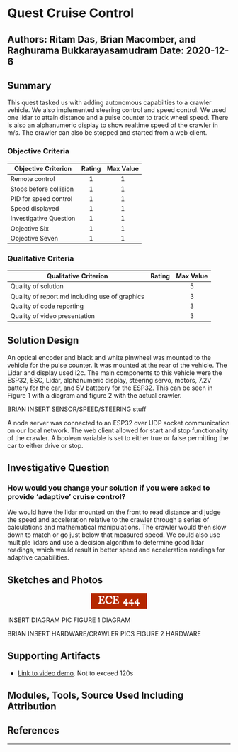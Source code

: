 # Quest Cruise Control
Authors: Ritam Das, Brian Macomber, and Raghurama Bukkarayasamudram
Date: 2020-12-6
-----

## Summary

This quest tasked us with adding autonomous capabilties to a crawler vehicle. We also implemented steering control and speed control. We used one lidar to attain distance and a pulse counter to track wheel speed. There is also an alphanumeric display to show realtime speed of the crawler in m/s. The crawler can also be stopped and started from a web client.

### Objective Criteria

| Objective Criterion       | Rating | Max Value| 
|---------------------------------------------|:-----------:|:---------:|
| Remote control            |    1   |  1     | 
| Stops before collision    |    1   |  1     | 
| PID for speed control     |    1   |  1     | 
| Speed displayed           |    1   |  1     | 
| Investigative Question    |    1   |  1     | 
| Objective Six             |    1   |  1     | 
| Objective Seven           |    1   |  1     | 


### Qualitative Criteria

| Qualitative Criterion | Rating | Max Value  | 
|---------------------------------------------|:-----------:|:---------:|
| Quality of solution |  |  5     | 
| Quality of report.md including use of graphics |  |  3     | 
| Quality of code reporting |  |  3     | 
| Quality of video presentation |  |  3     | 


## Solution Design
An optical encoder and black and white pinwheel was mounted to the vehicle for the pulse counter. It was mounted at the rear of the vehicle. The Lidar and display used i2c. The main components to this vehicle were the ESP32, ESC, Lidar, alphanumeric display, steering servo, motors, 7.2V battery for the car, and 5V batteery for the ESP32. This can be seen in Figure 1 with a diagram and figure 2 with the actual crawler.  

BRIAN INSERT SENSOR/SPEED/STEERING stuff

A node server was connected to an ESP32 over UDP socket communication on our local network. The web client allowed for start and stop functionality of the crawler. A boolean variable is set to either true or false permitting the car to either drive or stop.

## Investigative Question
### How would you change your solution if you were asked to provide ‘adaptive’ cruise control?
We would have the lidar mounted on the front to read distance and judge the speed and acceleration relative to the crawler through a series of calculations and mathematical manipulations. The crawler would then slow down to match or go just below that measured speed. We could also use multiple lidars and use a decision algorithm to determine good lidar readings, which would result in better speed and acceleration readings for adaptive capabilities. 

## Sketches and Photos
<center><img src="./images/ece444.png" width="25%" /></center>  
<center> </center>

INSERT DIAGRAM PIC FIGURE 1 DIAGRAM

BRIAN INSERT HARDWARE/CRAWLER PICS FIGURE 2 HARDWARE

## Supporting Artifacts
- [Link to video demo](). Not to exceed 120s


## Modules, Tools, Source Used Including Attribution

## References

-----

